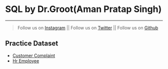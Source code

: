 # SQL by Dr.Groot(Aman Pratap Singh)
---
>Follow us on [Instagram](https://www.instagram.com/datascience.drgroot/) || 
>Follow us on [Twitter](https://twitter.com/DrGroot7) || 
>Follow us on [Github](www.github.com/dr-groot)




## Practice Dataset
+ [Customer Complaint](customercomplaint.csv)
+ [Hr Employee](hremployee.csv)
